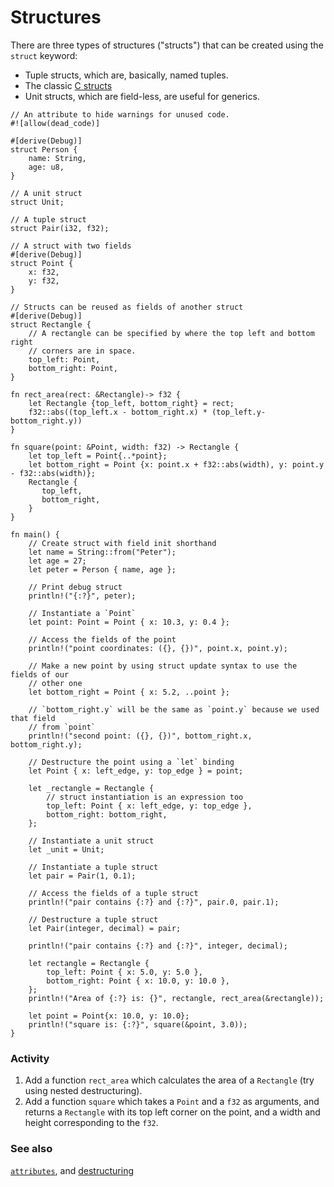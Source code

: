 # Structures

There are three types of structures ("structs") that can be created using the
`struct` keyword:

* Tuple structs, which are, basically, named tuples.
* The classic [C structs][c_struct]
* Unit structs, which are field-less, are useful for generics.

```rust,editable
// An attribute to hide warnings for unused code.
#![allow(dead_code)]

#[derive(Debug)]
struct Person {
    name: String,
    age: u8,
}

// A unit struct
struct Unit;

// A tuple struct
struct Pair(i32, f32);

// A struct with two fields
#[derive(Debug)]
struct Point {
    x: f32,
    y: f32,
}

// Structs can be reused as fields of another struct
#[derive(Debug)]
struct Rectangle {
    // A rectangle can be specified by where the top left and bottom right
    // corners are in space.
    top_left: Point,
    bottom_right: Point,
}

fn rect_area(rect: &Rectangle)-> f32 {
    let Rectangle {top_left, bottom_right} = rect;
    f32::abs((top_left.x - bottom_right.x) * (top_left.y- bottom_right.y))
}

fn square(point: &Point, width: f32) -> Rectangle {
    let top_left = Point{..*point};
    let bottom_right = Point {x: point.x + f32::abs(width), y: point.y - f32::abs(width)};
    Rectangle {
       top_left,
       bottom_right,
    }
}

fn main() {
    // Create struct with field init shorthand
    let name = String::from("Peter");
    let age = 27;
    let peter = Person { name, age };

    // Print debug struct
    println!("{:?}", peter);

    // Instantiate a `Point`
    let point: Point = Point { x: 10.3, y: 0.4 };

    // Access the fields of the point
    println!("point coordinates: ({}, {})", point.x, point.y);

    // Make a new point by using struct update syntax to use the fields of our
    // other one
    let bottom_right = Point { x: 5.2, ..point };

    // `bottom_right.y` will be the same as `point.y` because we used that field
    // from `point`
    println!("second point: ({}, {})", bottom_right.x, bottom_right.y);

    // Destructure the point using a `let` binding
    let Point { x: left_edge, y: top_edge } = point;

    let _rectangle = Rectangle {
        // struct instantiation is an expression too
        top_left: Point { x: left_edge, y: top_edge },
        bottom_right: bottom_right,
    };

    // Instantiate a unit struct
    let _unit = Unit;

    // Instantiate a tuple struct
    let pair = Pair(1, 0.1);

    // Access the fields of a tuple struct
    println!("pair contains {:?} and {:?}", pair.0, pair.1);

    // Destructure a tuple struct
    let Pair(integer, decimal) = pair;

    println!("pair contains {:?} and {:?}", integer, decimal);

    let rectangle = Rectangle {
        top_left: Point { x: 5.0, y: 5.0 },
        bottom_right: Point { x: 10.0, y: 10.0 },
    };
    println!("Area of {:?} is: {}", rectangle, rect_area(&rectangle));

    let point = Point{x: 10.0, y: 10.0};
    println!("square is: {:?}", square(&point, 3.0));
}
```

### Activity

1. Add a function `rect_area` which calculates the area of a `Rectangle` (try
   using nested destructuring).
2. Add a function `square` which takes a `Point` and a `f32` as arguments, and
   returns a `Rectangle` with its top left corner on the point, and a width and
   height corresponding to the `f32`.

### See also

[`attributes`][attributes], and [destructuring][destructuring]

[attributes]: ../attribute.md
[c_struct]: https://en.wikipedia.org/wiki/Struct_(C_programming_language)
[destructuring]: ../flow_control/match/destructuring.md
